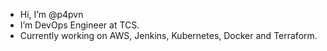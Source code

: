 - Hi, I’m @p4pvn
- I’m DevOps Engineer at TCS.
- Currently working on AWS, Jenkins, Kubernetes, Docker and Terraform.
